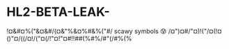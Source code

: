 # HL2-BETA-LEAK-
!¤&amp;#¤%("&amp;¤&amp;#/(¤&amp;"%&amp;¤%#&amp;%("#/ scawy symbols 😰 /¤")¤#/"¤)!("/¤(!¤()"¤/((/¤!/("¤(/!"¤!"¤#!!##(%#%/#"(/#%(%
